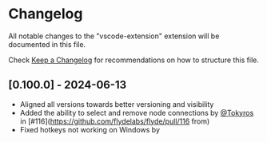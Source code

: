 # Changelog

All notable changes to the "vscode-extension" extension will be documented in this file.

Check [Keep a Changelog](http://keepachangelog.com/) for recommendations on how to structure this file.

## [0.100.0] - 2024-06-13

- Aligned all versions towards better versioning and visibility
- Added the ability to select and remove node connections by [@Tokyros](https://github.com/Tokyros) in [#116](https://github.com/flydelabs/flyde/pull/116 from)
- Fixed hotkeys not working on Windows by
